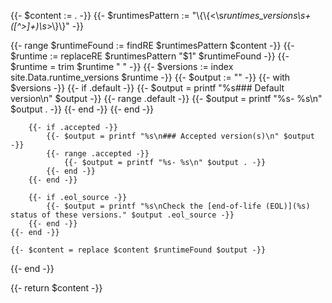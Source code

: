 {{- $content := . -}}
{{- $runtimesPattern := "\\{\\{<\\s*runtimes_versions\\s+([^>]+)\\s*>\\}\\}" -}}

{{- range $runtimeFound := findRE $runtimesPattern $content -}}
    {{- $runtime := replaceRE $runtimesPattern "$1" $runtimeFound -}}
    {{- $runtime = trim $runtime " " -}}
    {{- $versions := index site.Data.runtime_versions $runtime -}}
    {{- $output := "" -}}
    {{- with $versions -}}
        {{- if .default -}}
            {{- $output = printf "%s### Default version\n" $output -}}
            {{- range .default -}}
                {{- $output = printf "%s- %s\n" $output . -}}
            {{- end -}}
        {{- end -}}

        {{- if .accepted -}}
            {{- $output = printf "%s\n### Accepted version(s)\n" $output -}}
            {{- range .accepted -}}
                {{- $output = printf "%s- %s\n" $output . -}}
            {{- end -}}
        {{- end -}}

        {{- if .eol_source -}}
            {{- $output = printf "%s\nCheck the [end-of-life (EOL)](%s) status of these versions." $output .eol_source -}}
        {{- end -}}
    {{- end -}}

    {{- $content = replace $content $runtimeFound $output -}}
{{- end -}}

{{- return $content -}}
